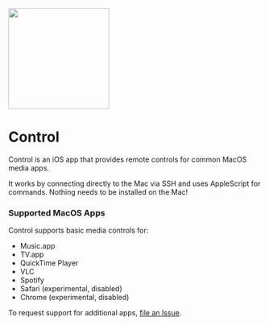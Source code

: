 <img src="https://github.com/user-attachments/assets/617bd99a-a1c3-43c6-92d6-4f81ce1bb5b7" width="200" />

# Control

Control is an iOS app that provides remote controls for common MacOS media apps. 

It works by connecting directly to the Mac via SSH and uses AppleScript for commands. Nothing needs to be installed on the Mac!


### Supported MacOS Apps
Control supports basic media controls for:
  - Music.app
  - TV.app
  - QuickTime Player
  - VLC
  - Spotify
  - Safari (experimental, disabled)
  - Chrome (experimental, disabled)

To request support for additional apps, [file an Issue](https://github.com/ryanwhitney/Control/issues).

